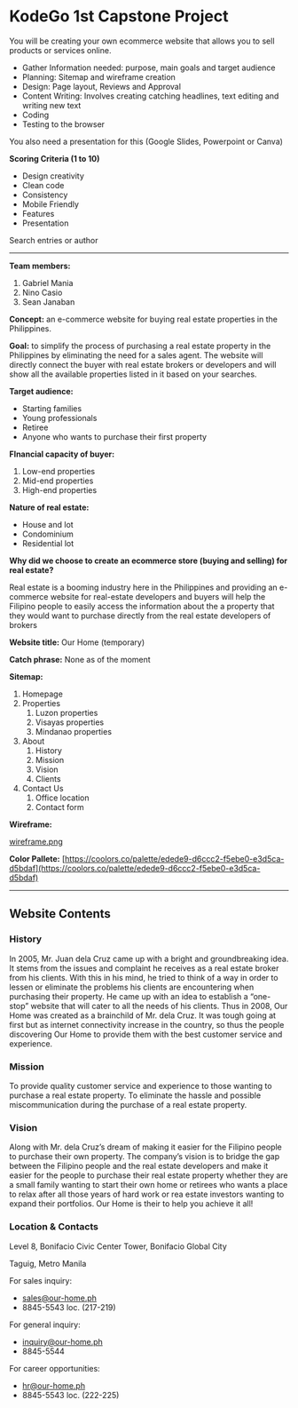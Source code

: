 # KodeGo 1st Capstone Project

You will be creating your own ecommerce website that allows you to sell products or services online.

-   Gather Information needed: purpose, main goals and target audience
-   Planning: Sitemap and wireframe creation
-   Design: Page layout, Reviews and Approval
-   Content Writing: Involves creating catching headlines, text editing and writing new text
-   Coding
-   Testing to the browser

You also need a presentation for this (Google Slides, Powerpoint or Canva)

**Scoring Criteria (1 to 10)**

-   Design creativity
-   Clean code
-   Consistency
-   Mobile Friendly
-   Features
-   Presentation

Search entries or author

---

**Team members:**

1. Gabriel Mania
2. Nino Casio
3. Sean Janaban

**Concept:** an e-commerce website for buying real estate properties in the Philippines.

**Goal:** to simplify the process of purchasing a real estate property in the Philippines by eliminating the need for a sales agent. The website will directly connect the buyer with real estate brokers or developers and will show all the available properties listed in it based on your searches.

**Target audience:**

-   Starting families
-   Young professionals
-   Retiree
-   Anyone who wants to purchase their first property

**FInancial capacity of buyer:**

1. Low-end properties
2. Mid-end properties
3. High-end properties

**Nature of real estate:**

-   House and lot
-   Condominium
-   Residential lot

**Why did we choose to create an ecommerce store (buying and selling) for real estate?**

Real estate is a booming industry here in the Philippines and providing an e-commerce website for real-estate developers and buyers will help the Filipino people to easily access the information about the a property that they would want to purchase directly from the real estate developers of brokers

**Website title:** Our Home (temporary)

**Catch phrase:** None as of the moment

**Sitemap:**

1. Homepage
2. Properties
    1. Luzon properties
    2. Visayas properties
    3. Mindanao properties
3. About
    1. History
    2. Mission
    3. Vision
    4. Clients
4. Contact Us
    1. Office location
    2. Contact form

**Wireframe:**

[wireframe.png](https://drive.google.com/file/d/1X0wDi76n-yZtXbiKiaXZkXkN6GSJ9Jct/view?usp=sharing)

**Color Pallete:** [https://coolors.co/palette/edede9-d6ccc2-f5ebe0-e3d5ca-d5bdaf](https://coolors.co/palette/edede9-d6ccc2-f5ebe0-e3d5ca-d5bdaf)

---

## Website Contents

### History

In 2005, Mr. Juan dela Cruz came up with a bright and groundbreaking idea. It stems from the issues and complaint he receives as a real estate broker from his clients. With this in his mind, he tried to think of a way in order to lessen or eliminate the problems his clients are encountering when purchasing their property. He came up with an idea to establish a “one-stop” website that will cater to all the needs of his clients. Thus in 2008, Our Home was created as a brainchild of Mr. dela Cruz. It was tough going at first but as internet connectivity increase in the country, so thus the people discovering Our Home to provide them with the best customer service and experience.

### Mission

To provide quality customer service and experience to those wanting to purchase a real estate property. To eliminate the hassle and possible miscommunication during the purchase of a real estate property.

### Vision

Along with Mr. dela Cruz’s dream of making it easier for the Filipino people to purchase their own property. The company’s vision is to bridge the gap between the Filipino people and the real estate developers and make it easier for the people to purchase their real estate property whether they are a small family wanting to start their own home or retirees who wants a place to relax after all those years of hard work or rea estate investors wanting to expand their portfolios. Our Home is their to help you achieve it all!

### Location & Contacts

Level 8, Bonifacio Civic Center Tower, Bonifacio Global City

Taguig, Metro Manila

For sales inquiry:

-   sales@our-home.ph
-   8845-5543 loc. (217-219)

For general inquiry:

-   inquiry@our-home.ph
-   8845-5544

For career opportunities:

-   hr@our-home.ph
-   8845-5543 loc. (222-225)
